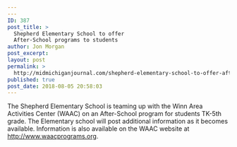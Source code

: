 ```yaml
---
---
ID: 387
post_title: >
  Shepherd Elementary School to offer
  After-School programs to students
author: Jon Morgan
post_excerpt:
layout: post
permalink: >
  http://midmichiganjournal.com/shepherd-elementary-school-to-offer-after-school-programs-to-students
published: true
post_date: 2018-08-05 20:58:03
---
```

The Shepherd Elementary School is teaming up with the Winn Area Activities Center (WAAC) on an After-School program for students TK-5th grade. The Elementary school will post additional information as it becomes available. Information is also available on the WAAC website at <a href="http://www.waacprograms.org">http://www.waacprograms.org</a>.